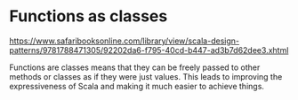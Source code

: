 # Functions as classes

https://www.safaribooksonline.com/library/view/scala-design-patterns/9781788471305/92202da6-f795-40cd-b447-ad3b7d62dee3.xhtml

Functions are classes means that they can be freely passed to other methods or classes as if they were just values. This leads to improving the expressiveness of Scala and making it much easier to achieve things.
